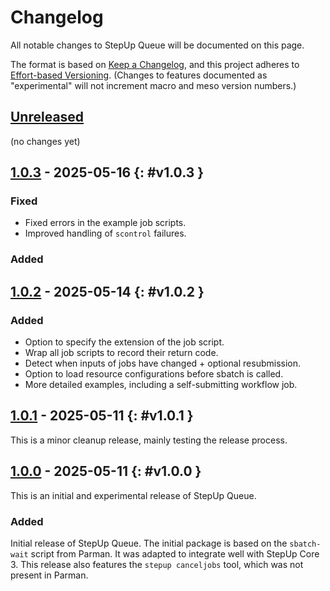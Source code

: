 <!-- markdownlint-disable no-duplicate-heading -->

# Changelog

All notable changes to StepUp Queue will be documented on this page.

The format is based on [Keep a Changelog](https://keepachangelog.com/en/1.1.0/),
and this project adheres to [Effort-based Versioning](https://jacobtomlinson.dev/effver/).
(Changes to features documented as "experimental" will not increment macro and meso version numbers.)

## [Unreleased][]

(no changes yet)

## [1.0.3][] - 2025-05-16 {: #v1.0.3 }

### Fixed

- Fixed errors in the example job scripts.
- Improved handling of `scontrol` failures.

### Added

## [1.0.2][] - 2025-05-14 {: #v1.0.2 }

### Added

- Option to specify the extension of the job script.
- Wrap all job scripts to record their return code.
- Detect when inputs of jobs have changed + optional resubmission.
- Option to load resource configurations before sbatch is called.
- More detailed examples, including a self-submitting workflow job.

## [1.0.1][] - 2025-05-11 {: #v1.0.1 }

This is a minor cleanup release, mainly testing the release process.

## [1.0.0][] - 2025-05-11 {: #v1.0.0 }

This is an initial and experimental release of StepUp Queue.

### Added

Initial release of StepUp Queue.
The initial package is based on the `sbatch-wait` script from Parman.
It was adapted to integrate well with StepUp Core 3.
This release also features the `stepup canceljobs` tool, which was not present in Parman.

[Unreleased]: https://github.com/reproducible-reporting/stepup-queue
[1.0.3]: https://github.com/reproducible-reporting/stepup-queue/releases/tag/v1.0.3
[1.0.2]: https://github.com/reproducible-reporting/stepup-queue/releases/tag/v1.0.2
[1.0.1]: https://github.com/reproducible-reporting/stepup-queue/releases/tag/v1.0.1
[1.0.0]: https://github.com/reproducible-reporting/stepup-queue/releases/tag/v1.0.0
